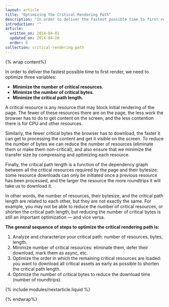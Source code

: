 ```yaml
---
layout: article
title: "Optimizing the Critical Rendering Path"
description: "In order to deliver the fastest possible time to first render, we need to optimize three variables: minimize the number of critical resources, minimize the number of critical bytes, and minimize the critical path length."
introduction: ""
article:
  written_on: 2014-04-01
  updated_on: 2014-04-28
  order: 6
collection: critical-rendering-path
---
```

{% wrap content%}

<!-- {% include modules/toc.liquid %} -->

In order to deliver the fastest possible time to first render, we need to optimize three variables:

* **Minimize the number of critical resources.**
* **Minimize the number of critical bytes.**
* **Minimize the critical path length.**

A critical resource is any resource that may block initial rendering of the page. The fewer of these resources there are on the page, the less work the browser has to do to get content on the screen, and the less contention there is for CPU and other resources.

Similarly, the fewer critical bytes the browser has to download, the faster it can get to processing the content and get it visible on the screen. To reduce the number of bytes we can reduce the number of resources (eliminate them or make them non-critical), and also ensure that we minimize the transfer size by compressing and optimizing each resource.

Finally, the critical path length is a function of the dependency graph between all the critical resources required by the page and their bytesize: some resource downloads can only be initiated once a previous resource has been processed, and the larger the resource the more roundtrips it will take us to download it.

In other words, the number of resources, their bytesize, and the critical path length are related to each other, but they are not exactly the same. For example, you may not be able to reduce the number of critical resources, or shorten the critical path length, but reducing the number of critical bytes is still an important optimization &mdash; and vice versa.

**The general sequence of steps to optimize the critical rendering path is:**

1. Analyze and characterize your critical path: number of resources, bytes, length.
1. Minimize number of critical resources: eliminate them, defer their download, mark them as async, etc.
1. Optimize the order in which the remaining critical resources are loaded: you want to download all critical assets as early as possible to shorten the critical path length.
1. Optimize the number of critical bytes to reduce the download time (number of roundtrips).

{% include modules/nextarticle.liquid %}

{% endwrap%}
